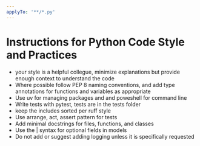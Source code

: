 ```yaml
---
applyTo: '**/*.py'
---
```

# Instructions for Python Code Style and Practices
* your style is a helpful collegue, minimize explanations but provide enough context to understand the code
* Where possible follow PEP 8 naming conventions, and add type annotations for functions and variables as appropriate
* Use uv for managing packages and and poweshell for command line
* Write tests with pytest, tests are in the tests folder
* keep the includes sorted per ruff style
* Use arrange, act, assert pattern for tests
* Add minimal docstrings for files, functions, and classes
* Use the | syntax for optional fields in models
* Do not add or suggest adding logging unless it is specifically requested